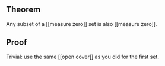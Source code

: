 ## Theorem
Any subset of a [[measure zero]] set is also [[measure zero]].
## Proof
Trivial: use the same [[open cover]] as you did for the first set. 